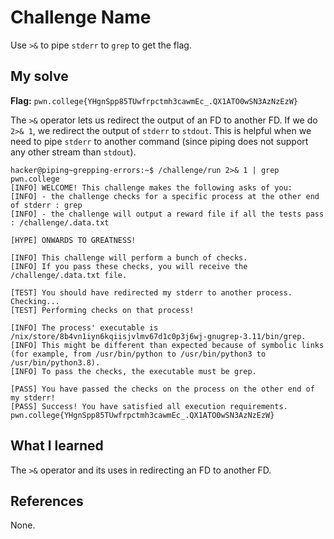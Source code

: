 # Challenge Name
Use `>&` to pipe `stderr` to `grep` to get the flag.

## My solve
**Flag:** `pwn.college{YHgnSpp85TUwfrpctmh3cawmEc_.QX1ATO0wSN3AzNzEzW}`

The `>&` operator lets us redirect the output of an FD to another FD. If we do `2>& 1`, we redirect the output of `stderr` to `stdout`. This is helpful when we need to pipe `stderr` to another command (since piping does not support any other stream than `stdout`).
```
hacker@piping~grepping-errors:~$ /challenge/run 2>& 1 | grep pwn.college
[INFO] WELCOME! This challenge makes the following asks of you:
[INFO] - the challenge checks for a specific process at the other end of stderr : grep
[INFO] - the challenge will output a reward file if all the tests pass : /challenge/.data.txt

[HYPE] ONWARDS TO GREATNESS!

[INFO] This challenge will perform a bunch of checks.
[INFO] If you pass these checks, you will receive the /challenge/.data.txt file.

[TEST] You should have redirected my stderr to another process. Checking...
[TEST] Performing checks on that process!

[INFO] The process' executable is /nix/store/8b4vn1iyn6kqiisjvlmv67d1c0p3j6wj-gnugrep-3.11/bin/grep.
[INFO] This might be different than expected because of symbolic links (for example, from /usr/bin/python to /usr/bin/python3 to /usr/bin/python3.8).
[INFO] To pass the checks, the executable must be grep.

[PASS] You have passed the checks on the process on the other end of my stderr!
[PASS] Success! You have satisfied all execution requirements.
pwn.college{YHgnSpp85TUwfrpctmh3cawmEc_.QX1ATO0wSN3AzNzEzW}
```

## What I learned
The `>&` operator and its uses in redirecting an FD to another FD.

## References 
None.